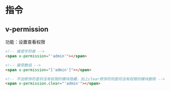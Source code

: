 # 指令

## v-permission

功能：设置查看权限

```html
<!-- 接受字符串 -->
<span v-permission="'admin'"></span>

<!-- 接受数组 -->
<span v-permission="['admin']"></span>

<!-- 不加修饰符是将没有权限的模块隐藏，加上clear修饰符则是将没有权限的模块删除 -->
<span v-permission.clear="'admin'"></span>
```
